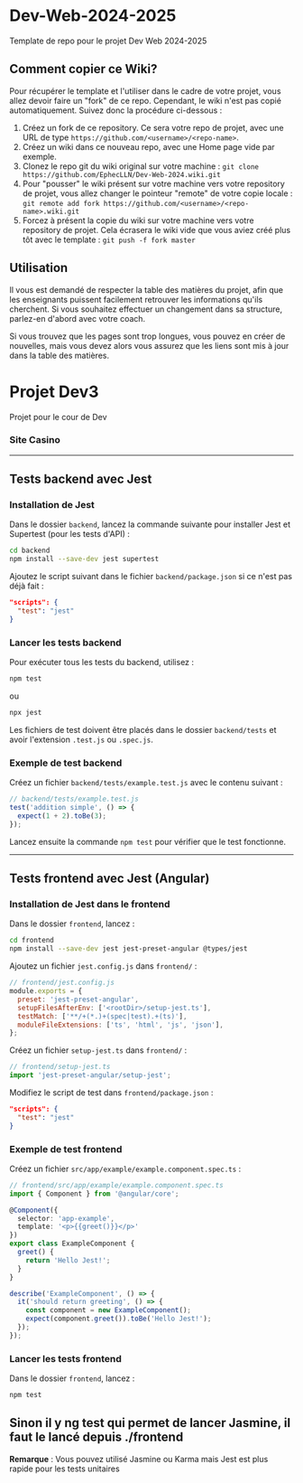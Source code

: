 # Dev-Web-2024-2025

Template de repo pour le projet Dev Web 2024-2025

## Comment copier ce Wiki?

Pour récupérer le template et l'utiliser dans le cadre de votre projet, vous allez devoir faire un "fork" de ce repo. Cependant, le wiki n'est pas copié automatiquement. Suivez donc la procédure ci-dessous :

1.  Créez un fork de ce repository. Ce sera votre repo de projet, avec une URL de type `https://github.com/<username>/<repo-name>`.
2.  Créez un wiki dans ce nouveau repo, avec une Home page vide par exemple.
3.  Clonez le repo git du wiki original sur votre machine : `git clone https://github.com/EphecLLN/Dev-Web-2024.wiki.git`
4.  Pour "pousser" le wiki présent sur votre machine vers votre repository de projet, vous allez changer le pointeur "remote" de votre copie locale :
    `git remote add fork https://github.com/<username>/<repo-name>.wiki.git`
5.  Forcez à présent la copie du wiki sur votre machine vers votre repository de projet. Cela écrasera le wiki vide que vous aviez créé plus tôt avec le template : `git push -f fork master`

## Utilisation

Il vous est demandé de respecter la table des matières du projet, afin que les enseignants puissent facilement retrouver les informations qu'ils cherchent. Si vous souhaitez effectuer un changement dans sa structure, parlez-en d'abord avec votre coach.

Si vous trouvez que les pages sont trop longues, vous pouvez en créer de nouvelles, mais vous devez alors vous assurez que les liens sont mis à jour dans la table des matières.

# Projet Dev3

Projet pour le cour de Dev

### Site Casino

---

## Tests backend avec Jest

### Installation de Jest

Dans le dossier `backend`, lancez la commande suivante pour installer Jest et Supertest (pour les tests d'API) :

```sh
cd backend
npm install --save-dev jest supertest
```

Ajoutez le script suivant dans le fichier `backend/package.json` si ce n'est pas déjà fait :

```json
"scripts": {
  "test": "jest"
}
```

### Lancer les tests backend

Pour exécuter tous les tests du backend, utilisez :

```sh
npm test
```
ou
```sh
npx jest
```

Les fichiers de test doivent être placés dans le dossier `backend/tests` et avoir l'extension `.test.js` ou `.spec.js`.

### Exemple de test backend

Créez un fichier `backend/tests/example.test.js` avec le contenu suivant :

```javascript
// backend/tests/example.test.js
test('addition simple', () => {
  expect(1 + 2).toBe(3);
});
```

Lancez ensuite la commande `npm test` pour vérifier que le test fonctionne.

---

## Tests frontend avec Jest (Angular)

### Installation de Jest dans le frontend

Dans le dossier `frontend`, lancez :

```sh
cd frontend
npm install --save-dev jest jest-preset-angular @types/jest
```

Ajoutez un fichier `jest.config.js` dans `frontend/` :

```javascript
// frontend/jest.config.js
module.exports = {
  preset: 'jest-preset-angular',
  setupFilesAfterEnv: ['<rootDir>/setup-jest.ts'],
  testMatch: ['**/+(*.)+(spec|test).+(ts)'],
  moduleFileExtensions: ['ts', 'html', 'js', 'json'],
};
```

Créez un fichier `setup-jest.ts` dans `frontend/` :

```typescript
// frontend/setup-jest.ts
import 'jest-preset-angular/setup-jest';
```

Modifiez le script de test dans `frontend/package.json` :

```json
"scripts": {
  "test": "jest"
}
```

### Exemple de test frontend

Créez un fichier `src/app/example/example.component.spec.ts` :

```typescript
// frontend/src/app/example/example.component.spec.ts
import { Component } from '@angular/core';

@Component({
  selector: 'app-example',
  template: '<p>{{greet()}}</p>'
})
export class ExampleComponent {
  greet() {
    return 'Hello Jest!';
  }
}

describe('ExampleComponent', () => {
  it('should return greeting', () => {
    const component = new ExampleComponent();
    expect(component.greet()).toBe('Hello Jest!');
  });
});
```

### Lancer les tests frontend

Dans le dossier `frontend`, lancez :

```sh
npm test
```
Sinon il y ng test qui permet de lancer Jasmine, il faut le lancé depuis ./frontend
---

**Remarque** : Vous pouvez utilisé Jasmine ou Karma mais Jest est plus rapide pour les tests unitaires


